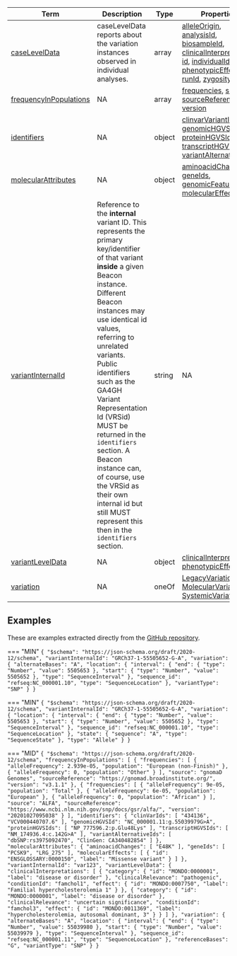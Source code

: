 |Term | Description | Type | Properties | Example | Enum|
| ---| ---| ---| ---| ---| --- |
| [caseLevelData](./obj/caseLevelData.md) | caseLevelData reports about the variation instances observed in individual analyses. | array | [alleleOrigin](./obj/alleleOrigin.md), [analysisId](./obj/analysisId.md), [biosampleId](./obj/biosampleId.md), [clinicalInterpretations](./obj/clinicalInterpretations.md), [id](./obj/id.md), [individualId](./obj/individualId.md), [phenotypicEffects](./obj/phenotypicEffects.md), [runId](./obj/runId.md), [zygosity](./obj/zygosity.md) | NA | NA|
| [frequencyInPopulations](./obj/frequencyInPopulations.md) | NA | array | [frequencies](./obj/frequencies.md), [source](./obj/source.md), [sourceReference](./obj/sourceReference.md), [version](./obj/version.md) | NA | NA|
| [identifiers](./obj/identifiers.md) | NA | object | [clinvarVariantId](./obj/clinvarVariantId.md), [genomicHGVSId](./obj/genomicHGVSId.md), [proteinHGVSIds](./obj/proteinHGVSIds.md), [transcriptHGVSIds](./obj/transcriptHGVSIds.md), [variantAlternativeIds](./obj/variantAlternativeIds.md) | NA | NA|
| [molecularAttributes](./obj/molecularAttributes.md) | NA | object | [aminoacidChanges](./obj/aminoacidChanges.md), [geneIds](./obj/geneIds.md), [genomicFeatures](./obj/genomicFeatures.md), [molecularEffects](./obj/molecularEffects.md) | NA | NA|
| [variantInternalId](./obj/variantInternalId.md) | Reference to the **internal** variant ID. This represents the primary key/identifier of that variant **inside** a given Beacon instance. Different Beacon instances may use identical id values, referring to unrelated variants. Public identifiers such as the GA4GH Variant Representation Id (VRSid) MUST be returned in the `identifiers` section. A Beacon instance can, of course, use the VRSid as their own internal id but still MUST represent this then in the `identifiers` section. | string | NA | var00001, v110112 | NA|
| [variantLevelData](./obj/variantLevelData.md) | NA | object | [clinicalInterpretations](./obj/clinicalInterpretations.md), [phenotypicEffects](./obj/phenotypicEffects.md) | NA | NA|
| [variation](./obj/variation.md) | NA | oneOf | [LegacyVariation](./obj/LegacyVariation.md), [MolecularVariation](./obj/MolecularVariation.md), [SystemicVariation](./obj/SystemicVariation.md) | NA | NA|

## Examples
These are examples extracted directly from the [GitHub repository](https://github.com/ga4gh-beacon/beacon-v2-Models).

=== "MIN"
	```
	{
	    "$schema": "https://json-schema.org/draft/2020-12/schema",
	    "variantInternalId": "GRCh37-1-55505652-G-A",
	    "variation": {
	        "alternateBases": "A",
	        "location": {
	            "interval": {
	                "end": {
	                    "type": "Number",
	                    "value": 5505653
	                },
	                "start": {
	                    "type": "Number",
	                    "value": 5505652
	                },
	                "type": "SequenceInterval"
	            },
	            "sequence_id": "refseq:NC_000001.10",
	            "type": "SequenceLocation"
	        },
	        "variantType": "SNP"
	    }
	}
	```

=== "MIN"
	```
	{
	    "$schema": "https://json-schema.org/draft/2020-12/schema",
	    "variantInternalId": "GRCh37-1-55505652-G-A",
	    "variation": {
	        "location": {
	            "interval": {
	                "end": {
	                    "type": "Number",
	                    "value": 5505653
	                },
	                "start": {
	                    "type": "Number",
	                    "value": 5505652
	                },
	                "type": "SequenceInterval"
	            },
	            "sequence_id": "refseq:NC_000001.10",
	            "type": "SequenceLocation"
	        },
	        "state": {
	            "sequence": "A",
	            "type": "SequenceState"
	        },
	        "type": "Allele"
	    }
	}
	```

=== "MID"
	```
	{
	    "$schema": "https://json-schema.org/draft/2020-12/schema",
	    "frequencyInPopulations": [
	        {
	            "frequencies": [
	                {
	                    "alleleFrequency": 2.939e-05,
	                    "population": "European (non-Finish)"
	                },
	                {
	                    "alleleFrequency": 0,
	                    "population": "Other"
	                }
	            ],
	            "source": "gnomaD Genomes",
	            "sourceReference": "https://gnomad.broadinstitute.org/",
	            "version": "v3.1.1"
	        },
	        {
	            "frequencies": [
	                {
	                    "alleleFrequency": 9e-05,
	                    "population": "Total"
	                },
	                {
	                    "alleleFrequency": 6e-05,
	                    "population": "European"
	                },
	                {
	                    "alleleFrequency": 0,
	                    "population": "African"
	                }
	            ],
	            "source": "ALFA",
	            "sourceReference": "https://www.ncbi.nlm.nih.gov/snp/docs/gsr/alfa/",
	            "version": "20201027095038"
	        }
	    ],
	    "identifiers": {
	        "clinVarIds": [
	            "434136",
	            "VCV000440707.6"
	        ],
	        "genomicHGVSId": "NC_000001.11:g.55039979G>A",
	        "proteinHGVSIds": [
	            "NP_777596.2:p.Glu48Lys"
	        ],
	        "transcriptHGVSIds": [
	            "NM_174936.4:c.142G>A"
	        ],
	        "variantAlternativeIds": [
	            "dbSNP:rs3975092470",
	            "ClinGen: CA340482854"
	        ]
	    },
	    "molecularAttributes": {
	        "aminoacidChanges": [
	            "E48K"
	        ],
	        "geneIds": [
	            "PCSK9",
	            "LRG_275"
	        ],
	        "molecularEffects": [
	            {
	                "id": "ENSGLOSSARY:0000150",
	                "label": "Missense variant"
	            }
	        ]
	    },
	    "variantInternalId": "var123",
	    "variantLevelData": {
	        "clinicalInterpretations": [
	            {
	                "category": {
	                    "id": "MONDO:0000001",
	                    "label": "disease or disorder"
	                },
	                "clinicalRelevance": "pathogenic",
	                "conditionId": "famchol1",
	                "effect": {
	                    "id": "MONDO:0007750",
	                    "label": "Familial hypercholesterolemia 1"
	                }
	            },
	            {
	                "category": {
	                    "id": "MONDO:0000001",
	                    "label": "disease or disorder"
	                },
	                "clinicalRelevance": "uncertain significance",
	                "conditionId": "famchol3",
	                "effect": {
	                    "id": "MONDO:0011369",
	                    "label": "hypercholesterolemia, autosomal dominant, 3"
	                }
	            }
	        ]
	    },
	    "variation": {
	        "alternateBases": "A",
	        "location": {
	            "interval": {
	                "end": {
	                    "type": "Number",
	                    "value": 55039980
	                },
	                "start": {
	                    "type": "Number",
	                    "value": 55039979
	                },
	                "type": "SequenceInterval"
	            },
	            "sequence_id": "refseq:NC_000001.11",
	            "type": "SequenceLocation"
	        },
	        "referenceBases": "G",
	        "variantType": "SNP"
	    }
	}
	```

